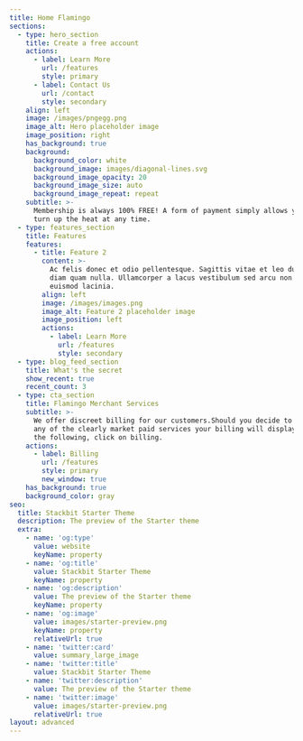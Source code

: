 ```yaml
---
title: Home Flamingo
sections:
  - type: hero_section
    title: Create a free account
    actions:
      - label: Learn More
        url: /features
        style: primary
      - label: Contact Us
        url: /contact
        style: secondary
    align: left
    image: /images/pngegg.png
    image_alt: Hero placeholder image
    image_position: right
    has_background: true
    background:
      background_color: white
      background_image: images/diagonal-lines.svg
      background_image_opacity: 20
      background_image_size: auto
      background_image_repeat: repeat
    subtitle: >-
      Membership is always 100% FREE! A form of payment simply allows you to
      turn up the heat at any time.
  - type: features_section
    title: Features
    features:
      - title: Feature 2
        content: >-
          Ac felis donec et odio pellentesque. Sagittis vitae et leo duis ut
          diam quam nulla. Ullamcorper a lacus vestibulum sed arcu non odio
          euismod lacinia.
        align: left
        image: /images/images.png
        image_alt: Feature 2 placeholder image
        image_position: left
        actions:
          - label: Learn More
            url: /features
            style: secondary
  - type: blog_feed_section
    title: What's the secret
    show_recent: true
    recent_count: 3
  - type: cta_section
    title: Flamingo Merchant Services
    subtitle: >-
      We offer discreet billing for our customers.Should you decide to access
      any of the clearly market paid services your billing will display one of
      the following, click on billing.
    actions:
      - label: Billing
        url: /features
        style: primary
        new_window: true
    has_background: true
    background_color: gray
seo:
  title: Stackbit Starter Theme
  description: The preview of the Starter theme
  extra:
    - name: 'og:type'
      value: website
      keyName: property
    - name: 'og:title'
      value: Stackbit Starter Theme
      keyName: property
    - name: 'og:description'
      value: The preview of the Starter theme
      keyName: property
    - name: 'og:image'
      value: images/starter-preview.png
      keyName: property
      relativeUrl: true
    - name: 'twitter:card'
      value: summary_large_image
    - name: 'twitter:title'
      value: Stackbit Starter Theme
    - name: 'twitter:description'
      value: The preview of the Starter theme
    - name: 'twitter:image'
      value: images/starter-preview.png
      relativeUrl: true
layout: advanced
---
```

